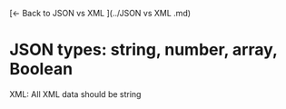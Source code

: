 [← Back to JSON vs XML ](../JSON vs XML .md)

# JSON types: string, number, array, Boolean

XML: All XML data should be string